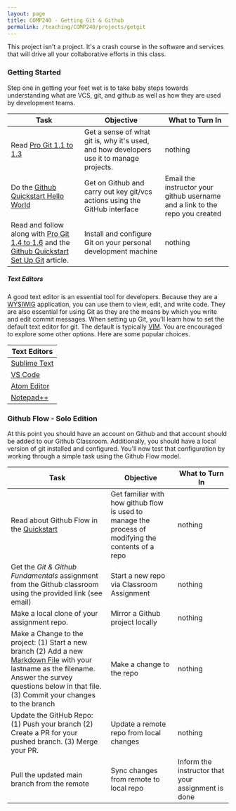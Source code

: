 ```yaml
---
layout: page
title: COMP240 - Getting Git & Github
permalink: /teaching/COMP240/projects/getgit
---
```


This project isn't a project. It's a crash course in the software and services that will drive all your collaborative efforts in this class.

### Getting Started

Step one in getting your feet wet is to take baby steps towards understanding what are VCS, git, and github as well as how they are used by development teams.

| Task | Objective | What to Turn In |
| --- | --- | --- |
| Read [Pro Git 1.1 to 1.3](https://git-scm.com/book/en/v2) |  Get a sense of what git is, why it's used, and how developers use it to manage projects. |  nothing |
| Do the [Github Quickstart Hello World](https://docs.github.com/en/get-started/quickstart)  | Get on Github and carry out key git/vcs actions using the GitHub interface | Email the instructor your github username and a link to the repo you created |
| Read and follow along with [Pro Git 1.4 to 1.6](https://git-scm.com/book/en/v2) and the [Github Quickstart Set Up Git](https://docs.github.com/en/get-started/quickstart/set-up-git) article.  | Install and configure Git on your personal development machine | nothing |

##### Text Editors

A good text editor is an essential tool for developers. Because they are a [WYSIWIG](https://en.wikipedia.org/wiki/WYSIWYG) application, you can use them to view, edit, and write code. They are also essential for using Git as they are the means by which you write and edit commit messages. When setting up Git, you'll learn how to set the default text editor for git. The default is typically [VIM](https://www.vim.org/docs.php). You are encouraged to explore some other options. Here are some popular choices.

| Text Editors |
| ------------ |
| [Sublime Text](https://www.sublimetext.com/) |
| [VS Code](https://code.visualstudio.com/) |
| [Atom Editor](https://atom.io/) |
| [Notepad++](https://notepad-plus-plus.org/downloads/) |

### Github Flow - Solo Edition

At this point you should have an account on Github and that account should be added to our Github Classroom. Additionally, you should have a local version of git installed and configured. You'll now test that configuration by working through a simple task using the Github Flow model.

| Task | Objective | What to Turn In |
| --- | --- | --- |
| Read about Github Flow in the [Quickstart](https://docs.github.com/en/get-started/quickstart/github-flow) | Get familiar with how github flow is used to manage the process of modifying the contents of a repo | nothing |
| Get the *Git & Github Fundamentals* assignment from the Github classroom using the provided link (see email) | Start a new repo via Classroom Assignment | nothing |
| Make a local clone of your assignment repo. | Mirror a Github project locally | nothing |
| Make a Change to the project: (1) Start a new branch (2) Add a new [Markdown File](https://docs.github.com/en/github/writing-on-github/getting-started-with-writing-and-formatting-on-github/basic-writing-and-formatting-syntax) with your lastname as the filename. Answer the survey questions below in that file. (3) Commit your changes to the branch | Make a change to the repo | nothing |
| Update the GitHub Repo: (1) Push your branch (2) Create a PR for your pushed branch. (3) Merge your PR. | Update a remote repo from local changes | nothing |
| Pull the updated main branch from the remote | Sync changes from remote to local repo | Inform the instructor that your assignment is done |
